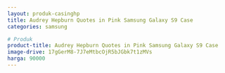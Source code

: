 ```yaml
---
layout: produk-casinghp
title: Audrey Hepburn Quotes in Pink Samsung Galaxy S9 Case
categories: samsung

# Produk
product-title: Audrey Hepburn Quotes in Pink Samsung Galaxy S9 Case
image-drive: 17gGerM8-7J7eMtbcOjR5bJGbk7t1zMVs
harga: 90000
---
```

